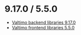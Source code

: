 # 9.17.0 / 5.5.0

* [Valtimo backend libraries 9.17.0](valtimo-backend-libraries.md)
* [Valtimo frontend libraries 5.5.0](valtimo-frontend-libraries.md)
